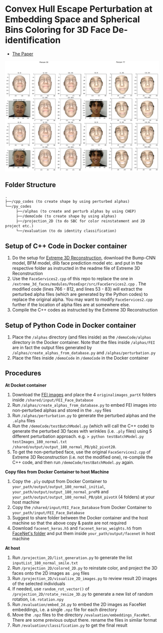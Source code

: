 # Convex Hull Escape Perturbation at Embedding Space and Spherical Bins Coloring for 3D Face De-identification

* [The Paper][4]

<img src="./Face_2D_person_30_77.png" width="900px"/>

## Folder Structure

    .  
    ├──/cpp_codes (to create shape by using perturbed alphas)
    └──/py_codes    
         ├──/alphas (to create and perturb alphas by using CHEP)
         ├──/demoCode (to create shape by using alphas)
         ├──/projection_2D (to do SBC for color reinstatement and 2D project etc.)
         └──/evaluation (to do identity classification)

## Setup of C++ Code in Docker container

1. Do the setup for [Extreme 3D Reconstruction][1], download the Bump-CNN model, BFM model, dlib face prediction model etc. and put in the respective folder as instructed in the readme file of Extreme 3D Reconstruction
2. Use the `FaceServices2.cpp` of this repo to replace the one in `/extreme_3d_faces/modules/PoseExpr/src/FaceServices2.cpp` . The modified code (lines 766 - 812, and lines 53 - 83) will extract the perturbed alpha files (which are generated by the Python codes) to replace the original alpha. You may want to modify `FaceServices2.cpp` further if the location of alpha files are at somewhere else.
3. Compile the C++ codes as instructed by the Extreme 3D Reconstruction

## Setup of Python Code in Docker container

1. Place the `/alphas` directory (and files inside) as the `/demoCode/alphas` directory in the Docker container. Note that the files inside `/alphas/FEI` are in fact the output files generated by `/alphas/create_alphas_from_database.py` and `/alphas/perturbation.py`
2. Place the files inside `/demoCode` in `/demoCode` in the Docker container

## Procedures

**At Docket container**
1. Download the [FEI images][2] and place the 4 `originalimages_partX` folders inside `/shared/input/FEI_Face_Database`
2. Run `/alphas/create_alphas_from_database.py` to embed FEI images into non-perturbed alphas and stored in the `.npy` files
3. Run `/alphas/perturbation.py` to generate the perturbed alphas and the `.alpha` files
4. Run the `/demoCode/testBatchModel.py` (which will call the C++ code) to generate the perturbed 3D faces with wrinkles (i.e. `.ply` files) using 5 different perturbation approach. e.g. `> python testBatchModel.py testImages_180_normal.txt /shared/output/output_180_normal_PB/pb2_pivot20`.
5. To get the non-perturbed face, use the original `FaceServices2.cpp` of Extreme 3D Reconstruction (i.e. not the modified one), re-compile the C++ code, and then run `/demoCode/testBatchModel.py` again.

**Copy files from Docker Container to host Machine**
1. Copy the `.ply` output from Docker Container to `your_path/output/output_180_normal_initial`, `your_path/output/output_180_normal_prePB` and `your_path/output/output_180_normal_PB/pbX_pivotX` (4 folders) at your host machine
2. Copy the `/shared/input/FEI_Face_Database` from Docker Container to `your_path/input/FEI_Face_Database`
3. Suggest to share folder between the Docker container and the host machine so that the above copy & paste are not required
4. Download `facenet_keras.h5` and `facenet_keras_weights.h5` from [FaceNet's folder][3] and put them inside `your_path/output/facenet` in host machine

**At host**
1. Run `/projection_2D/list_generation.py` to generate the list `inputList_180_normal_smile.txt`
2. Run `/projection_2D/colored_2D.py` to reinstate color, and project the 3D faces onto the 2D images as `.png` files
3. Run `/projection_2D/visualize_2D_images.py` to review result 2D images of the selected individuals
4. If needed, use `random_rot_vector()` of `/projection_2D/rotate_resize_3D.py` to generate a new list of random rotation, i.e. `rotation.npy`
5. Run `/evaluation/embed_2d.py` to embed the 2D images as FaceNet embeddings, i.e. a single `.npz` file for each directory
6. Move the `.npz` files to the directory `/evaluation/embeddings_FaceNet`. There are some previous output there. rename the files in similar format
7. Run `/evaluation/classification.py` to get the final result

[1]: https://github.com/anhttran/extreme_3d_faces
[2]: https://fei.edu.br/~cet/facedatabase.html
[3]: https://drive.google.com/drive/folders/1pwQ3H4aJ8a6yyJHZkTwtjcL4wYWQb7bn
[4]: https://github.com/lanstonchu/Face-DeID/blob/main/paper/3D_Face_De-identification.pdf
